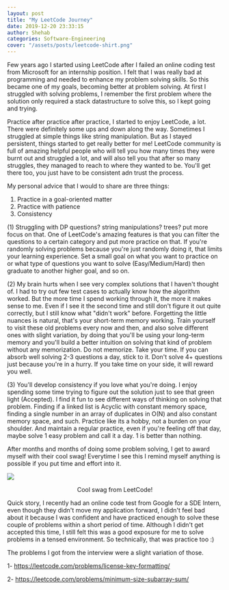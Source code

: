 ```yaml
---
layout: post
title: "My LeetCode Journey"
date: 2019-12-20 23:33:15
author: Shehab
categories: Software-Engineering
cover: "/assets/posts/leetcode-shirt.png"
---
```


Few years ago I started using LeetCode after I failed an online coding test from Microsoft for an internship position. I felt that I was really bad at programming and needed to enhance my problem solving skills. So this became one of my goals, becoming better at problem solving. At first I struggled with solving problems, I remember the first problem where the solution only required a stack datastructure to solve this, so I kept going and trying.

Practice after practice after practice, I started to enjoy LeetCode, a lot. There were definitely some ups and down along the way. Sometimes I struggled at simple things like string manipulation. But as I stayed persistent, things started to get really better for me! LeetCode community is full of amazing helpful people who will tell you how many times they were burnt out and struggled a lot, and will also tell you that after so many struggles, they managed to reach to where they wanted to be. You'll get there too, you just have to be consistent adn trust the process.

My personal advice that I would to share are three things:
<ol>
<li>Practice in a goal-oriented matter</li>
<li>Practice with patience</li>
<li>Consistency</li>
</ol>

(1) Struggling with DP questions? string manipulations? trees? put more focus on that. One of LeetCode's amazing features is that you can filter the questions to a certain category and put more practice on that. If you're randomly solving problems because you're just randomly doing it, that limits your learning experience. Set a small goal on what you want to practice on or what type of questions you want to solve (Easy/Medium/Hard) then graduate to another higher goal, and so on.

(2) My brain hurts when I see very complex solutions that I haven't thought of. I had to try out few test cases to actually know how the algorithm worked. But the more time I spend working through it, the more it makes sense to me. Even if I see it the second time and still don't figure it out quite correctly, but I still know what "didn't work" before. Forgetting the little nuances is natural, that's your short-term memory working. Train yourself to visit these old problems every now and then, and also solve different ones with slight variation, by doing that you'll be using your long-term memory and you'll build a better intuition on solving that kind of problem without any memorization. Do not memorize. Take your time. If you can absorb well solving 2-3 questions a day, stick to it. Don't solve 4+ questions just because you're in a hurry. If you take time on your side, it will reward you well.

(3) You'll develop consistency if you love what you're doing. I enjoy spending some time trying to figure out the solution just to see that green light (Accepted). I find it fun to see different ways of thinking on solving that problem. Finding if a linked list is Acyclic with constant memory space, finding a single number in an array of duplicates in O(N) and also constant memory space, and such. Practice like its a hobby, not a burden on your shoulder. And maintain a regular practice, even if you're feeling off that day, maybe solve 1 easy problem and call it a day. 1 is better than nothing.

After months and months of doing some problem solving, I get to award myself with their cool swag! Everytime I see this I remind myself anything is possible if you put time and effort into it.

<img src="/assets/posts/leetcode-shirt.png"> 
<p align="center">Cool swag from LeetCode!</p>

Quick story, I recently had an online code test from Google for a SDE Intern, even though they didn't move my application forward, I didn't feel bad about it because I was confident and have practiced enough to solve these couple of problems within a short period of time. Although I didn't get accepted this time, I still felt this was a good exposure for me to solve problems in a tensed environment. So technically, that was practice too :)

The problems I got from the interview were a slight variation of those.

1- https://leetcode.com/problems/license-key-formatting/

2- https://leetcode.com/problems/minimum-size-subarray-sum/